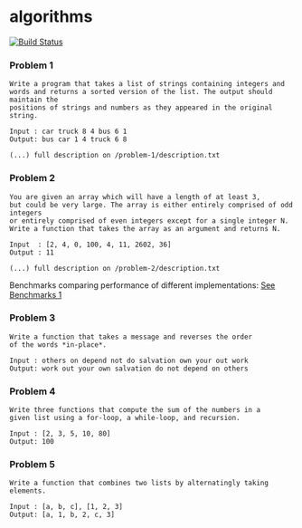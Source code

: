 # algorithms
[![Build Status](https://travis-ci.org/AndreiRegiani/algorithms.svg?branch=master)](https://travis-ci.org/AndreiRegiani/algorithms)

### Problem 1
```
Write a program that takes a list of strings containing integers and
words and returns a sorted version of the list. The output should maintain the
positions of strings and numbers as they appeared in the original string.

Input : car truck 8 4 bus 6 1
Output: bus car 1 4 truck 6 8

(...) full description on /problem-1/description.txt
```

### Problem 2
```
You are given an array which will have a length of at least 3,
but could be very large. The array is either entirely comprised of odd integers
or entirely comprised of even integers except for a single integer N.
Write a function that takes the array as an argument and returns N.

Input  : [2, 4, 0, 100, 4, 11, 2602, 36]
Output : 11

(...) full description on /problem-2/description.txt
```
Benchmarks comparing performance of different implementations: [See Benchmarks 1](https://github.com/Hackermen/python-experiments)

### Problem 3
```
Write a function that takes a message and reverses the order
of the words *in-place*.

Input : others on depend not do salvation own your out work
Output: work out your own salvation do not depend on others
```

### Problem 4
```
Write three functions that compute the sum of the numbers in a
given list using a for-loop, a while-loop, and recursion.

Input : [2, 3, 5, 10, 80]
Output: 100
```

### Problem 5
```
Write a function that combines two lists by alternatingly taking elements.

Input : [a, b, c], [1, 2, 3]
Output: [a, 1, b, 2, c, 3]
```
